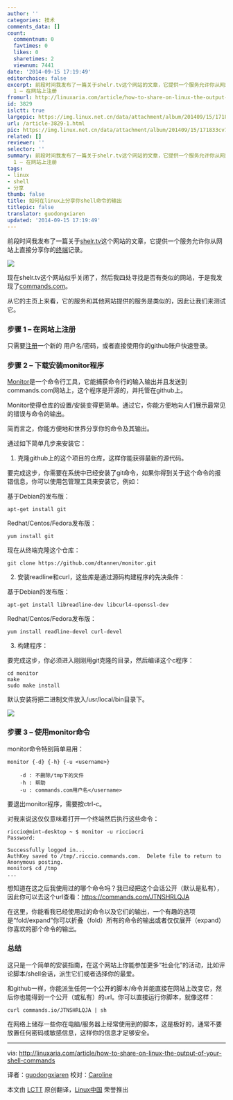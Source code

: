 ```yaml
---
author: ''
categories: 技术
comments_data: []
count:
  commentnum: 0
  favtimes: 0
  likes: 0
  sharetimes: 2
  viewnum: 7441
date: '2014-09-15 17:19:49'
editorchoice: false
excerpt: 前段时间我发布了一篇关于shelr.tv这个网站的文章，它提供一个服务允许你从网站上直接分享你的终端记录。现在shelr.tv这个网站似乎关闭了，然后我四处寻找是否有类似的网站，于是我发现了commands.com。从它的主页上来看，它的服务和其他网站提供的服务是类似的，因此让我们来测试它。步骤
  1 – 在网站上注册
fromurl: http://linuxaria.com/article/how-to-share-on-linux-the-output-of-your-shell-commands
id: 3829
islctt: true
largepic: https://img.linux.net.cn/data/attachment/album/201409/15/171833cv7xzu1xemcexuo1.jpg
url: /article-3829-1.html
pic: https://img.linux.net.cn/data/attachment/album/201409/15/171833cv7xzu1xemcexuo1.jpg.thumb.jpg
related: []
reviewer: ''
selector: ''
summary: 前段时间我发布了一篇关于shelr.tv这个网站的文章，它提供一个服务允许你从网站上直接分享你的终端记录。现在shelr.tv这个网站似乎关闭了，然后我四处寻找是否有类似的网站，于是我发现了commands.com。从它的主页上来看，它的服务和其他网站提供的服务是类似的，因此让我们来测试它。步骤
  1 – 在网站上注册
tags:
- linux
- shell
- 分享
thumb: false
title: 如何在linux上分享你shell命令的输出
titlepic: false
translator: guodongxiaren
updated: '2014-09-15 17:19:49'
---
```


前段时间我发布了一篇关于[shelr.tv](http://linuxaria.com/recensioni/shelr-broadcast-your-linux-shell-on-the-net)这个网站的文章，它提供一个服务允许你从网站上直接分享你的[终端](http://linuxaria.com/tag/shell)记录。


![](/data/attachment/album/201409/15/171833cv7xzu1xemcexuo1.jpg)


现在shelr.tv这个网站似乎关闭了，然后我四处寻找是否有类似的网站，于是我发现了[commands.com](https://commands.com/)。


从它的主页上来看，它的服务和其他网站提供的服务是类似的，因此让我们来测试它。


### 步骤 1 – 在网站上注册


只需要[注册](https://commands.com/Register/Index)一个新的 用户名/密码，或者直接使用你的github账户快速登录。


### 步骤 2 – 下载安装monitor程序


[Monitor](https://github.com/dtannen/monitor)是一个命令行工具，它能捕获命令行的输入输出并且发送到commands.com网站上，这个程序是开源的，并托管在github上。


Monitor使得仓库的设置/安装变得更简单。通过它，你能方便地向人们展示最常见的错误与命令的输出。


简而言之，你能方便地和世界分享你的命令及其输出。


通过如下简单几步来安装它：


1) 克隆github上的这个项目的仓库，这样你能获得最新的源代码。


要完成这步，你需要在系统中已经安装了git命令，如果你得到关于这个命令的报错信息，你可以使用包管理工具来安装它，例如：


基于Debian的发布版：



```
apt-get install git

```

Redhat/Centos/Fedora发布版：



```
yum install git

```

现在从终端克隆这个仓库：



```
git clone https://github.com/dtannen/monitor.git

```

2) 安装readline和curl，这些库是通过源码构建程序的先决条件：


基于Debian的发布版：



```
apt-get install libreadline-dev libcurl4-openssl-dev

```

Redhat/Centos/Fedora发布版：



```
yum install readline-devel curl-devel

```

3) 构建程序：


要完成这步，你必须进入刚刚用git克隆的目录，然后编译这个c程序：



```
cd monitor
make
sudo make install

```

默认安装将把二进制文件放入/usr/local/bin目录下。


[![](https://camo.githubusercontent.com/7297f23ba2e0a5d31d4f3acc9fb4059d4d42f340/687474703a2f2f63646e2e6c696e7578617269612e636f6d2f77702d636f6e74656e742f75706c6f6164732f323031342f30382f636f6d6d616e64732e706e67)](https://camo.githubusercontent.com/7297f23ba2e0a5d31d4f3acc9fb4059d4d42f340/687474703a2f2f63646e2e6c696e7578617269612e636f6d2f77702d636f6e74656e742f75706c6f6164732f323031342f30382f636f6d6d616e64732e706e67)


### 步骤 3 – 使用monitor命令


monitor命令特别简单易用：



```
monitor {-d} {-h} {-u <username>}

    -d : 不删除/tmp下的文件
    -h : 帮助
    -u : commands.com用户名</username>

```

要退出monitor程序，需要按ctrl-c。


对我来说这仅仅意味着打开一个终端然后执行这些命令：



```
riccio@mint-desktop ~ $ monitor -u ricciocri
Password: 

Successfully logged in...
AuthKey saved to /tmp/.riccio.commands.com.  Delete file to return to Anonymous posting.
monitor$ cd /tmp
...

```

想知道在这之后我使用过的哪个命令吗？我已经把这个会话公开（默认是私有），因此你可以去这个url查看：<https://commands.com/JTNSHRLQJA>


在这里，你能看我已经使用过的命令以及它们的输出，一个有趣的选项是“fold/expand”你可以折叠（fold）所有的命令的输出或者仅仅展开（expand）你喜欢的那个命令的输出。


### 总结


这只是一个简单的安装指南，在这个网站上你能参加更多“社会化”的活动，比如评论脚本/shell会话，派生它们或者选择你的最爱。


和github一样，你能派生任何一个公开的脚本/命令并能直接在网站上改变它，然后你也能得到一个公开（或私有）的url。你可以直接运行你脚本，就像这样：



```
curl commands.io/JTNSHRLQJA | sh

```

在网络上储存一些你在电脑/服务器上经常使用到的脚本，这是极好的，通常不要放置任何密码或敏感信息，这样你的信息才足够安全。




---


via: <http://linuxaria.com/article/how-to-share-on-linux-the-output-of-your-shell-commands>


译者：[guodongxiaren](https://github.com/guodongxiaren) 校对：[Caroline](https://github.com/carolinewuyan)


本文由 [LCTT](https://github.com/LCTT/TranslateProject) 原创翻译，[Linux中国](http://linux.cn/) 荣誉推出